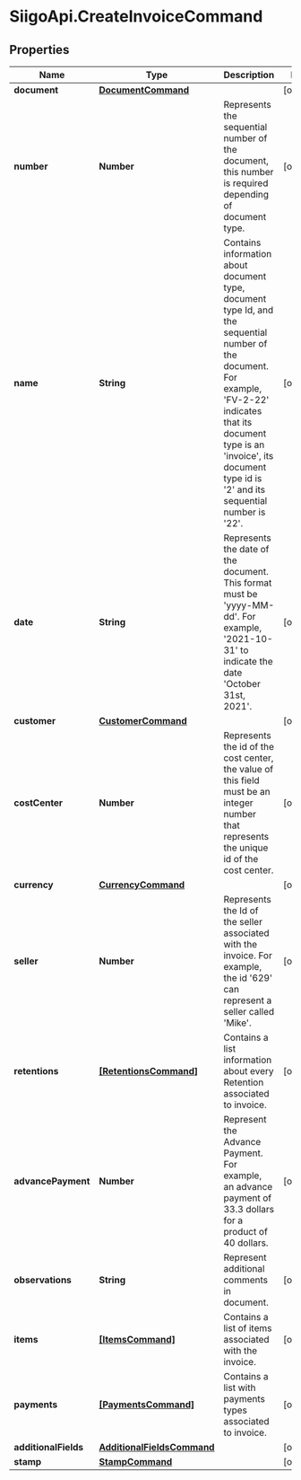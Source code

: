 # SiigoApi.CreateInvoiceCommand

## Properties

Name | Type | Description | Notes
------------ | ------------- | ------------- | -------------
**document** | [**DocumentCommand**](DocumentCommand.md) |  | [optional] 
**number** | **Number** | Represents the sequential number of the document,   this number is required depending of document type. | [optional] 
**name** | **String** | Contains information about document type,   document type Id, and the sequential number of the document.  For example, &#39;FV-2-22&#39; indicates that its document type is an &#39;invoice&#39;,  its document type id is &#39;2&#39; and its sequential number is &#39;22&#39;. | [optional] 
**date** | **String** | Represents the date of the document. This format must be &#39;yyyy-MM-dd&#39;.  For example, &#39;2021-10-31&#39; to indicate the date &#39;October 31st, 2021&#39;. | [optional] 
**customer** | [**CustomerCommand**](CustomerCommand.md) |  | [optional] 
**costCenter** | **Number** | Represents the id of the cost center, the value of this field must be an integer  number that represents the unique id of the cost center. | [optional] 
**currency** | [**CurrencyCommand**](CurrencyCommand.md) |  | [optional] 
**seller** | **Number** | Represents the Id of the seller associated with the invoice.   For example, the id &#39;629&#39; can represent a seller called &#39;Mike&#39;. | [optional] 
**retentions** | [**[RetentionsCommand]**](RetentionsCommand.md) | Contains a list information about every Retention associated to invoice. | [optional] 
**advancePayment** | **Number** | Represent the Advance Payment. For example, an advance payment of 33.3 dollars  for a product of 40 dollars. | [optional] 
**observations** | **String** | Represent additional comments in document. | [optional] 
**items** | [**[ItemsCommand]**](ItemsCommand.md) | Contains a list of items associated with the invoice. | [optional] 
**payments** | [**[PaymentsCommand]**](PaymentsCommand.md) | Contains a list with payments types associated to invoice. | [optional] 
**additionalFields** | [**AdditionalFieldsCommand**](AdditionalFieldsCommand.md) |  | [optional] 
**stamp** | [**StampCommand**](StampCommand.md) |  | [optional] 


